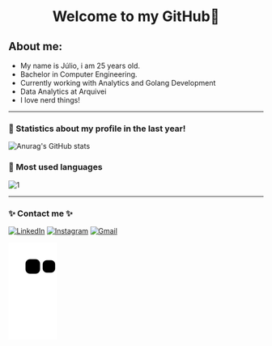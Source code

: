 <h1 align="center">
   Welcome to my GitHub🚀
  </h1>
  

## About me:
- My name is Júlio, i am 25 years old.
- Bachelor in Computer Engineering.
- Currently working with Analytics and Golang Development
- Data Analytics at Arquivei
- I love nerd things!
<hr>

### 🔭 Statistics about my profile in the last year!
![Anurag's GitHub stats](https://github-readme-stats.vercel.app/api?username=juliocmalvares&theme=tokyonight&show_icons=true&border_radius=10&count_private=true&hide_border=true&include_all_commits=true)


### 🔭 Most used languages
![1](https://github-readme-stats.vercel.app/api/top-langs/?username=juliocmalvares&hide=yacc,makefile,cuda&theme=tokyonight&layout=compact&langs_count=10&border_radius=10&hide_border=true)

<hr>

### ✨ Contact me ✨

[<img alt="LinkedIn" src="https://img.shields.io/badge/linkedin%20-%230077B5.svg?&style=for-the-badge&logo=linkedin&logoColor=white"/>](https://www.linkedin.com/in/juliocmalvares/)
[<img alt="Instagram" src="https://img.shields.io/badge/juliocmalvares%20-%23E4405F.svg?&style=for-the-badge&logo=Instagram&logoColor=white"/>](https://www.instagram.com/juliocmalvares/)
[<img alt="Gmail" src="https://img.shields.io/badge/Gmail-D14836?style=for-the-badge&logo=gmail&logoColor=white" />](mailto:juliocmalvares07@gmail.com)

![snak svg](https://github.com/juliocmalvares/juliocmalvares/blob/output/github-contribution-grid-snake.svg)
